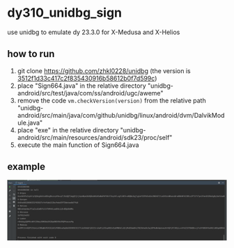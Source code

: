 # dy310_unidbg_sign
use unidbg to emulate dy 23.3.0 for X-Medusa and X-Helios

## how to run
1. git clone https://github.com/zhkl0228/unidbg (the version is [3512f1d33c417c2f835430916b58612b0f7d599c](https://github.com/zhkl0228/unidbg/commit/3512f1d33c417c2f835430916b58612b0f7d599c))
4. place "Sign664.java" in the relative directory "unidbg-android/src/test/java/com/ss/android/ugc/aweme"
5. remove the code ```vm.checkVersion(version)``` from the relative path "unidbg-android/src/main/java/com/github/unidbg/linux/android/dvm/DalvikModule.java"
6. place "exe" in the relative directory "unidbg-android/src/main/resources/android/sdk23/proc/self"
6. execute the main function of Sign664.java

## example
![result](./1.png)


